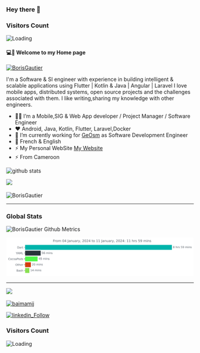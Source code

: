 ### Hey there 👋

### Visitors Count

<img align="left" src = "https://profile-counter.glitch.me/BorisGautier/count.svg" alt ="Loading">

<br />

#### 💻💫 Welcome to my Home page

<p align="left"> <a href="https://github.com/ryo-ma/github-profile-trophy"><img src="https://github-profile-trophy.vercel.app/?username=BorisGautier" alt="BorisGautier" /></a> </p>

I'm a Software & SI engineer with experience in building intelligent & scalable applications using Flutter | Kotlin & Java | Angular | Laravel
I love mobile apps, distributed systems, open source projects and the challenges associated with them.
I like writing,sharing my knowledge with other engineers.

- 👨‍💻 I’m a Mobile,SIG & Web App developer / Project Manager / Software Engineer
- ❤️ Android, Java, Kotlin, Flutter, Laravel,Docker
- 🔭 I’m currently working for [GeOsm](https://github.com/GeOsmFamily) as Software Development Engineer
- 💬 French & English
- ⚡ My Personal WebSite [My Website](https://borisgauty.com/)
- ⚡ From Cameroon

![github stats](https://github-readme-stats.vercel.app/api?username=BorisGautier&show_icons=true)

<img src="https://github-readme-stats.vercel.app/api/top-langs/?username=BorisGautier"></img>

<p><img align="center" src="https://github-readme-streak-stats.herokuapp.com/?user=BorisGautier&theme=dark" alt="BorisGautier" /></p>

---

### Global Stats

<p>
    <img width="600"  
         src="https://metrics.lecoq.io/BorisGautier?id=BorisGautier" 
         alt="BorisGautier Github Metrics"
     />
</p>

[![wakatime-stats](https://github.com/BorisGautier/BorisGautier/blob/main/images/stat.svg)](https://wakatime.com/@Boris_Gautier)

---

<img width="400" src="https://wakatime.com/share/@Boris_Gautier/860be91a-8c44-4bf0-b3f6-f6ee78cb2e38.svg"></img>

<p align="left"> <a href="https://twitter.com/Boris_Gauty" target="blank"><img src="https://img.shields.io/twitter/follow/Boris_Gauty?logo=twitter&style=for-the-badge" alt="baimamjj" /></a> </p>

[![linkedin_Follow](https://img.shields.io/badge/linkedin-Follow-blue)](https://www.linkedin.com/in/boris-gautier-tchoukouaha-420262143/)

### Visitors Count

<img align="left" src = "https://profile-counter.glitch.me/BorisGautier/count.svg" alt ="Loading">

<br />
